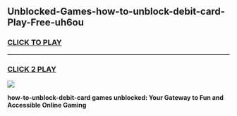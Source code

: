 
## Unblocked-Games-how-to-unblock-debit-card-Play-Free-uh6ou
<h3>
<a href="https://premium76.site?title=how-to-unblock-debit-card&ref=21A">CLICK TO PLAY</a></h3>
<hr>

<h3>
<a href="https://premium76.site?title=how-to-unblock-debit-card&ref=21A">CLICK 2 PLAY</a>
  
</h3>

<a href="https://premium76.site?title=how-to-unblock-debit-card&ref=21A"><img src="https://clearcache.store/games.png"></a>


**how-to-unblock-debit-card games unblocked: Your Gateway to Fun and Accessible Online Gaming**
